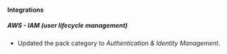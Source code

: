 #### Integrations
##### AWS - IAM (user lifecycle management)
- Updated the pack category to *Authentication & Identity Management*.